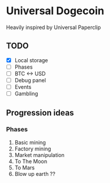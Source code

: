 # Universal Dogecoin

Heavily inspired by Universal Paperclip

## TODO

- [x] Local storage
- [ ] Phases
- [ ] BTC <-> USD
- [ ] Debug panel
- [ ] Events
- [ ] Gambling

## Progression ideas

### Phases

1. Basic mining
1. Factory mining
1. Market manipulation
1. To The Moon
1. To Mars
1. Blow up earth ??
